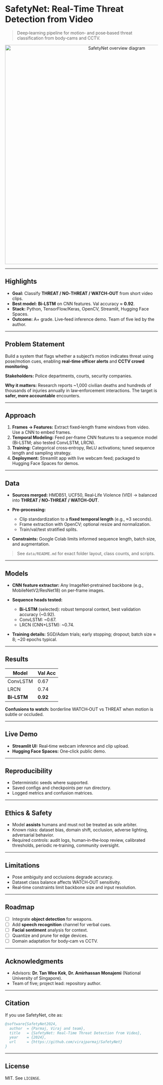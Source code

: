 # SafetyNet: Real‑Time Threat Detection from Video

> Deep‑learning pipeline for motion‑ and pose‑based threat classification from body‑cams and CCTV.

<p align="center">
  <img src="docs/overview.png" alt="SafetyNet overview diagram" width="720"/>
</p>

---

## Highlights

* **Goal:** Classify **THREAT / NO‑THREAT / WATCH‑OUT** from short video clips.
* **Best model:** **Bi‑LSTM** on CNN features. Val accuracy ≈ **0.92**.
* **Stack:** Python, TensorFlow/Keras, OpenCV, Streamlit, Hugging Face Spaces.
* **Outcome:** A+ grade. Live‑feed inference demo. Team of five led by the author.

---

## Problem Statement

Build a system that flags whether a subject’s motion indicates threat using pose/motion cues, enabling **real‑time officer alerts** and **CCTV crowd monitoring**.

**Stakeholders:** Police departments, courts, security companies.

**Why it matters:** Research reports ~1,000 civilian deaths and hundreds of thousands of injuries annually in law‑enforcement interactions. The target is **safer, more accountable** encounters.

---

## Approach

1. **Frames → Features:** Extract fixed‑length frame windows from video. Use a CNN to embed frames.
2. **Temporal Modeling:** Feed per‑frame CNN features to a sequence model (Bi‑LSTM; also tested ConvLSTM, LRCN).
3. **Training:** Categorical cross‑entropy, ReLU activations; tuned sequence length and sampling strategy.
4. **Deployment:** Streamlit app with live webcam feed; packaged to Hugging Face Spaces for demos.

---

## Data

* **Sources merged:** HMDB51, UCF50, Real‑Life Violence (VID) → balanced into **THREAT / NO‑THREAT / WATCH‑OUT**.
* **Pre‑processing:**

  * Clip standardization to a **fixed temporal length** (e.g., ≈3 seconds).
  * Frame extraction with OpenCV; optional resize and normalization.
  * Train/val/test stratified splits.
* **Constraints:** Google Colab limits informed sequence length, batch size, and augmentation.

> See `data/README.md` for exact folder layout, class counts, and scripts.

---

## Models

* **CNN feature extractor:** Any ImageNet‑pretrained backbone (e.g., MobileNetV2/ResNet18) on per‑frame images.
* **Sequence heads tested:**

  * **Bi‑LSTM** (selected): robust temporal context, best validation accuracy (~0.92).
  * ConvLSTM: ~0.67.
  * LRCN (CNN+LSTM): ~0.74.
* **Training details:** SGD/Adam trials; early stopping; dropout; batch size ≈ 8; ~20 epochs typical.

---

## Results

| Model       | Val Acc  |
| ----------- | -------- |
| ConvLSTM    | 0.67     |
| LRCN        | 0.74     |
| **Bi‑LSTM** | **0.92** |

**Confusions to watch:** borderline WATCH‑OUT vs THREAT when motion is subtle or occluded.

---

## Live Demo

* **Streamlit UI:** Real‑time webcam inference and clip upload.
* **Hugging Face Spaces:** One‑click public demo.

---

## Reproducibility

* Deterministic seeds where supported.
* Saved configs and checkpoints per run directory.
* Logged metrics and confusion matrices.

---

## Ethics & Safety

* Model **assists** humans and must not be treated as sole arbiter.
* Known risks: dataset bias, domain shift, occlusion, adverse lighting, adversarial behavior.
* Required controls: audit logs, human‑in‑the‑loop review, calibrated thresholds, periodic re‑training, community oversight.

---

## Limitations

* Pose ambiguity and occlusions degrade accuracy.
* Dataset class balance affects WATCH‑OUT sensitivity.
* Real‑time constraints limit backbone size and input resolution.

---

## Roadmap

* [ ] Integrate **object detection** for weapons.
* [ ] Add **speech recognition** channel for verbal cues.
* [ ] **Facial sentiment** analysis for context.
* [ ] Quantize and prune for edge devices.
* [ ] Domain adaptation for body‑cam vs CCTV.

---

## Acknowledgments

* Advisors: **Dr. Tan Wee Kek**, **Dr. Amirhassan Monajemi** (National University of Singapore).
* Team of five; project lead: repository author.

---

## Citation

If you use SafetyNet, cite as:

```bibtex
@software{SafetyNet2024,
  author  = {Parmaj, Viraj and team},
  title   = {SafetyNet: Real-Time Threat Detection from Video},
  year    = {2024},
  url     = {https://github.com/virajparmaj/SafetyNet}
}
```

---

## License

MIT. See `LICENSE`.
